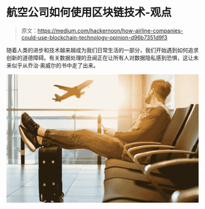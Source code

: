 # 航空公司如何使用区块链技术-观点

> 原文：<https://medium.com/hackernoon/how-airline-companies-could-use-blockchain-technology-opinion-d96b7351d9f3>

随着人类的进步和技术越来越成为我们日常生活的一部分，我们开始遇到如何追求创新的道德障碍。有关数据处理的丑闻正在让所有人对数据隐私感到恐惧，这让未来似乎从乔治·奥威尔的书中走了出来。

![](img/10e88ebcc0b5e0d1d3555155a80469a8.png)